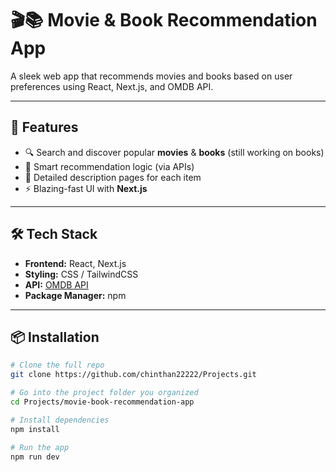 # 🎬📚 Movie & Book Recommendation App

A sleek web app that recommends movies and books based on user preferences using React, Next.js, and OMDB API.

---

## 🚀 Features

- 🔍 Search and discover popular **movies** & **books** (still working on books)
- 🧠 Smart recommendation logic (via APIs)
- 📄 Detailed description pages for each item
- ⚡ Blazing-fast UI with **Next.js**

---

## 🛠 Tech Stack

- **Frontend:** React, Next.js
- **Styling:** CSS / TailwindCSS 
- **API:** [OMDB API](https://www.omdbapi.com)
- **Package Manager:** npm

---

## 📦 Installation

```bash
# Clone the full repo
git clone https://github.com/chinthan22222/Projects.git

# Go into the project folder you organized
cd Projects/movie-book-recommendation-app

# Install dependencies
npm install

# Run the app
npm run dev

